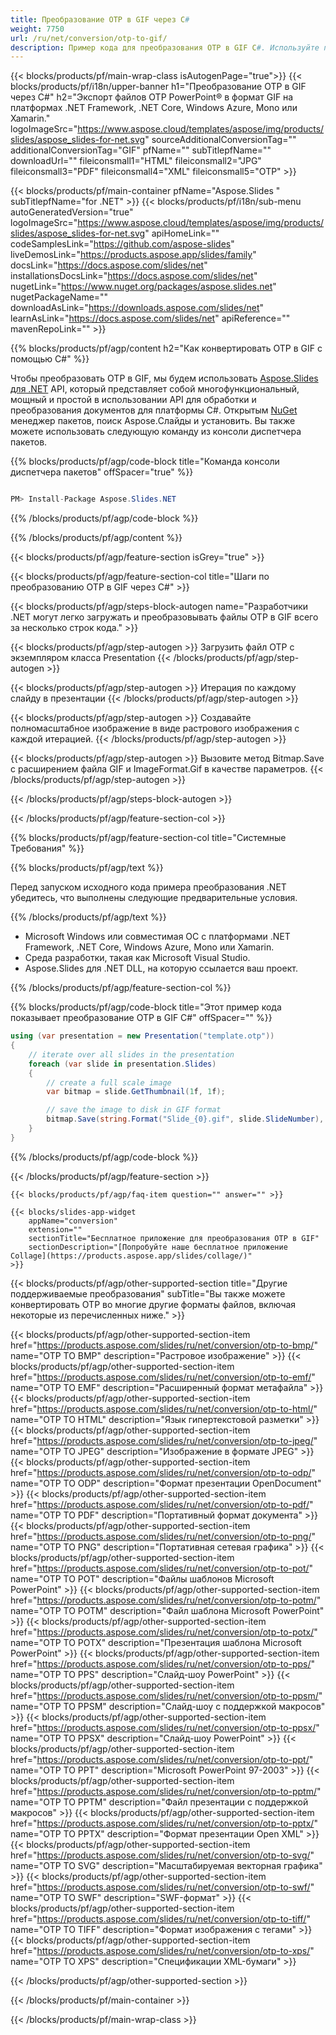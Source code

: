 ```yaml
---
title: Преобразование OTP в GIF через C#
weight: 7750
url: /ru/net/conversion/otp-to-gif/ 
description: Пример кода для преобразования OTP в GIF C#. Используйте пример кода API для пакетного преобразования файлов OTP в GIF в VB.NET, Asp.NET или любом приложении на основе .NET.
---
```


{{< blocks/products/pf/main-wrap-class isAutogenPage="true">}}
{{< blocks/products/pf/i18n/upper-banner h1="Преобразование OTP в GIF через C#" h2="Экспорт файлов OTP PowerPoint® в формат GIF на платформах .NET Framework, .NET Core, Windows Azure, Mono или Xamarin." logoImageSrc="https://www.aspose.cloud/templates/aspose/img/products/slides/aspose_slides-for-net.svg" sourceAdditionalConversionTag="" additionalConversionTag="GIF" pfName="" subTitlepfName="" downloadUrl="" fileiconsmall1="HTML" fileiconsmall2="JPG" fileiconsmall3="PDF" fileiconsmall4="XML" fileiconsmall5="OTP" >}}

{{< blocks/products/pf/main-container pfName="Aspose.Slides " subTitlepfName="for .NET" >}}
{{< blocks/products/pf/i18n/sub-menu autoGeneratedVersion="true" logoImageSrc="https://www.aspose.cloud/templates/aspose/img/products/slides/aspose_slides-for-net.svg" apiHomeLink="" codeSamplesLink="https://github.com/aspose-slides" liveDemosLink="https://products.aspose.app/slides/family" docsLink="https://docs.aspose.com/slides/net" installationsDocsLink="https://docs.aspose.com/slides/net" nugetLink="https://www.nuget.org/packages/aspose.slides.net" nugetPackageName="" downloadAsLink="https://downloads.aspose.com/slides/net" learnAsLink="https://docs.aspose.com/slides/net" apiReference="" mavenRepoLink="" >}}

{{% blocks/products/pf/agp/content h2="Как конвертировать OTP в GIF с помощью C#" %}}

 Чтобы преобразовать OTP в GIF, мы будем использовать
 [Aspose.Slides для .NET](https://products.aspose.com/slides/ru/net)
 API, который представляет собой многофункциональный, мощный и простой в использовании API для обработки и преобразования документов для платформы C#. Открытым
 [NuGet](https://www.nuget.org/packages/aspose.slides.net)
 менеджер пакетов, поиск
 Aspose.Слайды
 и установить. Вы также можете использовать следующую команду из консоли диспетчера пакетов.

{{% blocks/products/pf/agp/code-block title="Команда консоли диспетчера пакетов" offSpacer="true" %}}

```cs

PM> Install-Package Aspose.Slides.NET

```

{{% /blocks/products/pf/agp/code-block %}}

{{% /blocks/products/pf/agp/content %}}

{{< blocks/products/pf/agp/feature-section isGrey="true" >}}


{{< blocks/products/pf/agp/feature-section-col title="Шаги по преобразованию OTP в GIF через C#" >}}

{{< blocks/products/pf/agp/steps-block-autogen name="Разработчики .NET могут легко загружать и преобразовывать файлы OTP в GIF всего за несколько строк кода." >}}

{{< blocks/products/pf/agp/step-autogen >}}
Загрузить файл OTP с экземпляром класса Presentation
{{< /blocks/products/pf/agp/step-autogen >}}

{{< blocks/products/pf/agp/step-autogen >}}
Итерация по каждому слайду в презентации
{{< /blocks/products/pf/agp/step-autogen >}}

{{< blocks/products/pf/agp/step-autogen >}}
Создавайте полномасштабное изображение в виде растрового изображения с каждой итерацией.
{{< /blocks/products/pf/agp/step-autogen >}}

{{< blocks/products/pf/agp/step-autogen >}}
Вызовите метод Bitmap.Save с расширением файла GIF и ImageFormat.Gif в качестве параметров.
{{< /blocks/products/pf/agp/step-autogen >}}

{{< /blocks/products/pf/agp/steps-block-autogen >}}

{{< /blocks/products/pf/agp/feature-section-col >}}

{{% blocks/products/pf/agp/feature-section-col title="Системные Требования" %}}

{{% blocks/products/pf/agp/text %}}

 Перед запуском исходного кода примера преобразования .NET убедитесь, что выполнены следующие предварительные условия.

{{% /blocks/products/pf/agp/text %}}

- Microsoft Windows или совместимая ОС с платформами .NET Framework, .NET Core, Windows Azure, Mono или Xamarin.
- Среда разработки, такая как Microsoft Visual Studio.
- Aspose.Slides для .NET DLL, на которую ссылается ваш проект.

{{% /blocks/products/pf/agp/feature-section-col %}}

{{% blocks/products/pf/agp/code-block title="Этот пример кода показывает преобразование OTP в GIF C#" offSpacer="" %}}

```cs
using (var presentation = new Presentation("template.otp"))
{
    // iterate over all slides in the presentation
    foreach (var slide in presentation.Slides)
    {
        // create a full scale image
        var bitmap = slide.GetThumbnail(1f, 1f);

        // save the image to disk in GIF format
        bitmap.Save(string.Format("Slide_{0}.gif", slide.SlideNumber), System.Drawing.Imaging.ImageFormat.Gif);
    }
} 

```

{{% /blocks/products/pf/agp/code-block %}}

{{< /blocks/products/pf/agp/feature-section >}}

    {{< blocks/products/pf/agp/faq-item question="" answer="" >}}
 

<!-- aboutfile Starts -->

<!-- aboutfile Ends -->

    {{< blocks/slides-app-widget 
        appName="conversion"
        extension=""
        sectionTitle="Бесплатное приложение для преобразования OTP в GIF" 
        sectionDescription="[Попробуйте наше бесплатное приложение Collage](https://products.aspose.app/slides/collage/)" 
    >}}
    
{{< blocks/products/pf/agp/other-supported-section title="Другие поддерживаемые преобразования" subTitle="Вы также можете конвертировать OTP во многие другие форматы файлов, включая некоторые из перечисленных ниже." >}}

{{< blocks/products/pf/agp/other-supported-section-item href="https://products.aspose.com/slides/ru/net/conversion/otp-to-bmp/" name="OTP TO BMP" description="Растровое изображение" >}}
{{< blocks/products/pf/agp/other-supported-section-item href="https://products.aspose.com/slides/ru/net/conversion/otp-to-emf/" name="OTP TO EMF" description="Расширенный формат метафайла" >}}
{{< blocks/products/pf/agp/other-supported-section-item href="https://products.aspose.com/slides/ru/net/conversion/otp-to-html/" name="OTP TO HTML" description="Язык гипертекстовой разметки" >}}
{{< blocks/products/pf/agp/other-supported-section-item href="https://products.aspose.com/slides/ru/net/conversion/otp-to-jpeg/" name="OTP TO JPEG" description="Изображение в формате JPEG" >}}
{{< blocks/products/pf/agp/other-supported-section-item href="https://products.aspose.com/slides/ru/net/conversion/otp-to-odp/" name="OTP TO ODP" description="Формат презентации OpenDocument" >}}
{{< blocks/products/pf/agp/other-supported-section-item href="https://products.aspose.com/slides/ru/net/conversion/otp-to-pdf/" name="OTP TO PDF" description="Портативный формат документа" >}}
{{< blocks/products/pf/agp/other-supported-section-item href="https://products.aspose.com/slides/ru/net/conversion/otp-to-png/" name="OTP TO PNG" description="Портативная сетевая графика" >}}
{{< blocks/products/pf/agp/other-supported-section-item href="https://products.aspose.com/slides/ru/net/conversion/otp-to-pot/" name="OTP TO POT" description="Файлы шаблонов Microsoft PowerPoint" >}}
{{< blocks/products/pf/agp/other-supported-section-item href="https://products.aspose.com/slides/ru/net/conversion/otp-to-potm/" name="OTP TO POTM" description="Файл шаблона Microsoft PowerPoint" >}}
{{< blocks/products/pf/agp/other-supported-section-item href="https://products.aspose.com/slides/ru/net/conversion/otp-to-potx/" name="OTP TO POTX" description="Презентация шаблона Microsoft PowerPoint" >}}
{{< blocks/products/pf/agp/other-supported-section-item href="https://products.aspose.com/slides/ru/net/conversion/otp-to-pps/" name="OTP TO PPS" description="Слайд-шоу PowerPoint" >}}
{{< blocks/products/pf/agp/other-supported-section-item href="https://products.aspose.com/slides/ru/net/conversion/otp-to-ppsm/" name="OTP TO PPSM" description="Слайд-шоу с поддержкой макросов" >}}
{{< blocks/products/pf/agp/other-supported-section-item href="https://products.aspose.com/slides/ru/net/conversion/otp-to-ppsx/" name="OTP TO PPSX" description="Слайд-шоу PowerPoint" >}}
{{< blocks/products/pf/agp/other-supported-section-item href="https://products.aspose.com/slides/ru/net/conversion/otp-to-ppt/" name="OTP TO PPT" description="Microsoft PowerPoint 97-2003" >}}
{{< blocks/products/pf/agp/other-supported-section-item href="https://products.aspose.com/slides/ru/net/conversion/otp-to-pptm/" name="OTP TO PPTM" description="Файл презентации с поддержкой макросов" >}}
{{< blocks/products/pf/agp/other-supported-section-item href="https://products.aspose.com/slides/ru/net/conversion/otp-to-pptx/" name="OTP TO PPTX" description="Формат презентации Open XML" >}}
{{< blocks/products/pf/agp/other-supported-section-item href="https://products.aspose.com/slides/ru/net/conversion/otp-to-svg/" name="OTP TO SVG" description="Масштабируемая векторная графика" >}}
{{< blocks/products/pf/agp/other-supported-section-item href="https://products.aspose.com/slides/ru/net/conversion/otp-to-swf/" name="OTP TO SWF" description="SWF-формат" >}}
{{< blocks/products/pf/agp/other-supported-section-item href="https://products.aspose.com/slides/ru/net/conversion/otp-to-tiff/" name="OTP TO TIFF" description="Формат изображения с тегами" >}}
{{< blocks/products/pf/agp/other-supported-section-item href="https://products.aspose.com/slides/ru/net/conversion/otp-to-xps/" name="OTP TO XPS" description="Спецификации XML-бумаги" >}}

{{< /blocks/products/pf/agp/other-supported-section >}}

{{< /blocks/products/pf/main-container >}}
    
{{< /blocks/products/pf/main-wrap-class >}}